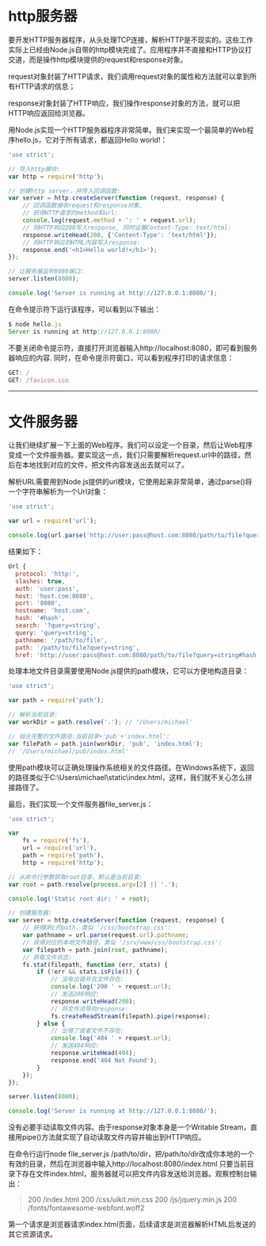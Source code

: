 # http服务器
要开发HTTP服务器程序，从头处理TCP连接，解析HTTP是不现实的。这些工作实际上已经由Node.js自带的http模块完成了。应用程序并不直接和HTTP协议打交道，而是操作http模块提供的request和response对象。

request对象封装了HTTP请求，我们调用request对象的属性和方法就可以拿到所有HTTP请求的信息；

response对象封装了HTTP响应，我们操作response对象的方法，就可以把HTTP响应返回给浏览器。

用Node.js实现一个HTTP服务器程序非常简单。我们来实现一个最简单的Web程序hello.js，它对于所有请求，都返回Hello world!：

```js
'use strict';

// 导入http模块:
var http = require('http');

// 创建http server，并传入回调函数:
var server = http.createServer(function (request, response) {
    // 回调函数接收request和response对象,
    // 获得HTTP请求的method和url:
    console.log(request.method + ': ' + request.url);
    // 将HTTP响应200写入response, 同时设置Content-Type: text/html:
    response.writeHead(200, {'Content-Type': 'text/html'});
    // 将HTTP响应的HTML内容写入response:
    response.end('<h1>Hello world!</h1>');
});

// 让服务器监听8080端口:
server.listen(8080);

console.log('Server is running at http://127.0.0.1:8080/');
```

在命令提示符下运行该程序，可以看到以下输出：

```js
$ node hello.js 
Server is running at http://127.0.0.1:8080/
```

不要关闭命令提示符，直接打开浏览器输入http://localhost:8080，即可看到服务器响应的内容.
同时，在命令提示符窗口，可以看到程序打印的请求信息：

```js
GET: /
GET: /favicon.ico
```

---
# 文件服务器
让我们继续扩展一下上面的Web程序。我们可以设定一个目录，然后让Web程序变成一个文件服务器。要实现这一点，我们只需要解析request.url中的路径，然后在本地找到对应的文件，把文件内容发送出去就可以了。

解析URL需要用到Node.js提供的url模块，它使用起来非常简单，通过parse()将一个字符串解析为一个Url对象：

```js
'use strict';

var url = require('url');

console.log(url.parse('http://user:pass@host.com:8080/path/to/file?query=string#hash'));
```

结果如下：

```js
Url {
  protocol: 'http:',
  slashes: true,
  auth: 'user:pass',
  host: 'host.com:8080',
  port: '8080',
  hostname: 'host.com',
  hash: '#hash',
  search: '?query=string',
  query: 'query=string',
  pathname: '/path/to/file',
  path: '/path/to/file?query=string',
  href: 'http://user:pass@host.com:8080/path/to/file?query=string#hash' }
```

处理本地文件目录需要使用Node.js提供的path模块，它可以方便地构造目录：

```js
'use strict';

var path = require('path');

// 解析当前目录:
var workDir = path.resolve('.'); // '/Users/michael'

// 组合完整的文件路径:当前目录+'pub'+'index.html':
var filePath = path.join(workDir, 'pub', 'index.html');
// '/Users/michael/pub/index.html'
```

使用path模块可以正确处理操作系统相关的文件路径。在Windows系统下，返回的路径类似于C:\Users\michael\static\index.html，这样，我们就不关心怎么拼接路径了。

最后，我们实现一个文件服务器file_server.js：

```js
'use strict';

var
    fs = require('fs'),
    url = require('url'),
    path = require('path'),
    http = require('http');

// 从命令行参数获取root目录，默认是当前目录:
var root = path.resolve(process.argv[2] || '.');

console.log('Static root dir: ' + root);

// 创建服务器:
var server = http.createServer(function (request, response) {
    // 获得URL的path，类似 '/css/bootstrap.css':
    var pathname = url.parse(request.url).pathname;
    // 获得对应的本地文件路径，类似 '/srv/www/css/bootstrap.css':
    var filepath = path.join(root, pathname);
    // 获取文件状态:
    fs.stat(filepath, function (err, stats) {
        if (!err && stats.isFile()) {
            // 没有出错并且文件存在:
            console.log('200 ' + request.url);
            // 发送200响应:
            response.writeHead(200);
            // 将文件流导向response:
            fs.createReadStream(filepath).pipe(response);
        } else {
            // 出错了或者文件不存在:
            console.log('404 ' + request.url);
            // 发送404响应:
            response.writeHead(404);
            response.end('404 Not Found');
        }
    });
});

server.listen(8080);

console.log('Server is running at http://127.0.0.1:8080/');
```

没有必要手动读取文件内容。由于response对象本身是一个Writable Stream，直接用pipe()方法就实现了自动读取文件内容并输出到HTTP响应。

在命令行运行node file_server.js /path/to/dir，把/path/to/dir改成你本地的一个有效的目录，然后在浏览器中输入http://localhost:8080/index.html
只要当前目录下存在文件index.html，服务器就可以把文件内容发送给浏览器。观察控制台输出：
> 200 /index.html
200 /css/uikit.min.css
200 /js/jquery.min.js
200 /fonts/fontawesome-webfont.woff2

第一个请求是浏览器请求index.html页面，后续请求是浏览器解析HTML后发送的其它资源请求。



